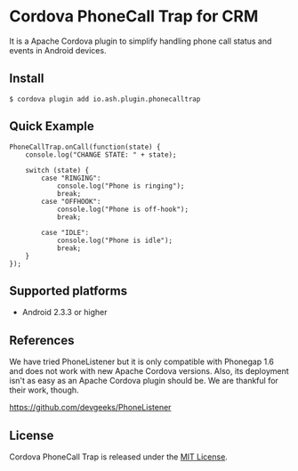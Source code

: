 Cordova PhoneCall Trap for CRM
=======================

It is a Apache Cordova plugin to simplify handling phone call status and events in Android devices.


## Install

    $ cordova plugin add io.ash.plugin.phonecalltrap


## Quick Example

    PhoneCallTrap.onCall(function(state) {
        console.log("CHANGE STATE: " + state);

        switch (state) {
            case "RINGING":
                console.log("Phone is ringing");
                break;
            case "OFFHOOK":
                console.log("Phone is off-hook");
                break;

            case "IDLE":
                console.log("Phone is idle");
                break;
        }
    });


## Supported platforms

- Android 2.3.3 or higher


## References

We have tried PhoneListener but it is only compatible with Phonegap 1.6 and does not work with new Apache Cordova versions. Also, its deployment isn't as easy as an Apache Cordova plugin should be. We are thankful for their work, though.

https://github.com/devgeeks/PhoneListener


## License

Cordova PhoneCall Trap is released under the [MIT License](http://www.opensource.org/licenses/MIT).
